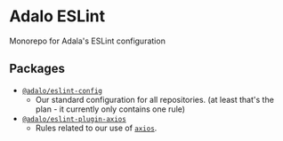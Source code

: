 # Adalo ESLint

Monorepo for Adala's ESLint configuration

## Packages

- [`@adalo/eslint-config`](./packages/eslint-config)
  - Our standard configuration for all repositories. (at least that's the plan - it currently only contains one rule)
- [`@adalo/eslint-plugin-axios`](./packages/eslint-plugin-axios)
  - Rules related to our use of [`axios`](https://github.com/axios/axios).

